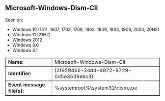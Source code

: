 ## Microsoft-Windows-Dism-Cli

Seen on:
* Windows 10 (1511, 1607, 1703, 1709, 1803, 1809, 1903, 1909, 2004, 20H2)
* Windows 11 (21H2)
* Windows 2012
* Windows 8.0
* Windows 8.1

<table border="1" class="docutils">
  <tbody>
    <tr>
      <td><b>Name:</b></td>
      <td>Microsoft-Windows-Dism-Cli</td>
    </tr>
    <tr>
      <td><b>Identifier:</b></td>
      <td>{2f959466-24d4-4972-8729-0d5e3539ebc3}</td>
    </tr>
    <tr>
      <td><b>Event message file(s):</b></td>
      <td>%systemroot%\system32\dism.exe</td>
    </tr>
  </tbody>
</table>

&nbsp;

